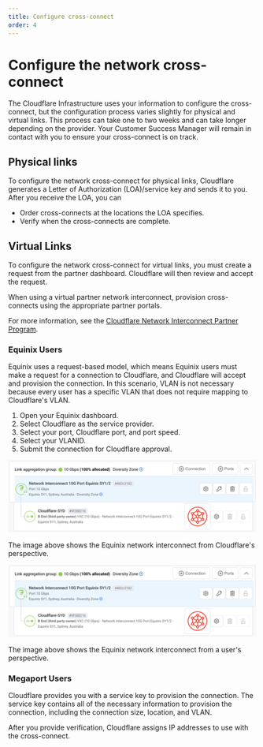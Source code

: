```yaml
---
title: Configure cross-connect
order: 4
---
```


# Configure the network cross-connect

The Cloudflare Infrastructure uses your information to configure the cross-connect, but the configuration process varies slightly for physical and virtual links. This process can take one to two weeks and can take longer depending on the provider. Your Customer Success Manager will remain in contact with you to ensure your cross-connect is on track.

## Physical links

To configure the network cross-connect for physical links, Cloudflare generates a Letter of Authorization (LOA)/service key and sends it to you. After you receive the LOA, you can

* Order cross-connects at the locations the LOA specifies.
* Verify when the cross-connects are complete.

## Virtual Links

To configure the network cross-connect for virtual links, you must create a request from the partner dashboard. Cloudflare will then review and accept the request.

<Aside type='note'>

When using a virtual partner network interconnect, provision cross-connects using the appropriate partner portals.

For more information, see the [Cloudflare Network Interconnect Partner Program](https://www.cloudflare.com/network-interconnect-partnerships/).

</Aside>

### Equinix Users

Equinix uses a request-based model, which means Equinix users must make a request for a connection to Cloudflare, and Cloudflare will accept and provision the connection. In this scenario, VLAN is not necessary because every user has a specific VLAN that does not require mapping to Cloudflare's VLAN.

1. Open your Equinix dashboard.
1. Select Cloudflare as the service provider.
1. Select your port, Cloudflare port, and port speed.
1. Select your VLANID.
1. Submit the connection for Cloudflare approval.

![Equinix from Cloudflare's perspective](../static/equinix-cloudflare.png)

The image above shows the Equinix network interconnect from Cloudflare's perspective.

![Equinix from user perspective](../static/equinix-cloudflare.png)

The image above shows the Equinix network interconnect from a user's perspective.

### Megaport Users

Cloudflare provides you with a service key to provision the connection. The service key contains all of the necessary information to provision the connection, including the connection size, location, and VLAN.

After you provide verification, Cloudflare assigns IP addresses to use with the cross-connect.
